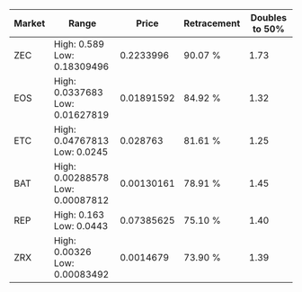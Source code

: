 | Market | Range | Price| Retracement | Doubles to 50% |
| --- | --- | --- | --- | --- |
| ZEC | High: 0.589<br />Low: 0.18309496 | 0.2233996 | 90.07 % | 1.73 |
| EOS | High: 0.0337683<br />Low: 0.01627819 | 0.01891592 | 84.92 % | 1.32 |
| ETC | High: 0.04767813<br />Low: 0.0245 | 0.028763 | 81.61 % | 1.25 |
| BAT | High: 0.00288578<br />Low: 0.00087812 | 0.00130161 | 78.91 % | 1.45 |
| REP | High: 0.163<br />Low: 0.0443 | 0.07385625 | 75.10 % | 1.40 |
| ZRX | High: 0.00326<br />Low: 0.00083492 | 0.0014679 | 73.90 % | 1.39 |
